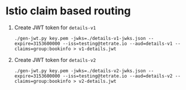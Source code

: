 # Istio claim based routing

1. Create JWT token for `details-v1`

    ```
    ./gen-jwt.py key.pem -jwks=./details-v1-jwks.json --expire=3153600000 --iss=testing@tetrate.io --aud=details-v1 --claims=group:bookinfo > v1-details.jwt
    ```

1. Create JWT token for `details-v2`

    ```
    ./gen-jwt.py key.pem -jwks=./details-v2-jwks.json --expire=3153600000 --iss=testing@tetrate.io --aud=details-v2 --claims=group:bookinfo > v2-details.jwt
    ```
